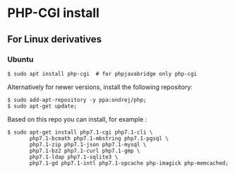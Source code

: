 # PHP-CGI install

## For Linux derivatives

### Ubuntu 

```shell
$ sudo apt install php-cgi  # for phpjavabridge only php-cgi
```

Alternatively for newer versions, install the following repository:

```shell
$ sudo add-apt-repository -y ppa:ondrej/php;
$ sudo apt-get update;
```

Based on this repo you can install, for example :

```shell
$ sudo apt-get install php7.1-cgi php7.1-cli \
       php7.1-bcmath php7.1-mbstring php7.1-pgsql \
       php7.1-zip php7.1-json php7.1-mysql \
       php7.1-bz2 php7.1-curl php7.1-gmp \
       php7.1-ldap php7.1-sqlite3 \
       php7.1-gd php7.1-intl php7.1-opcache php-imagick php-memcached;
```

